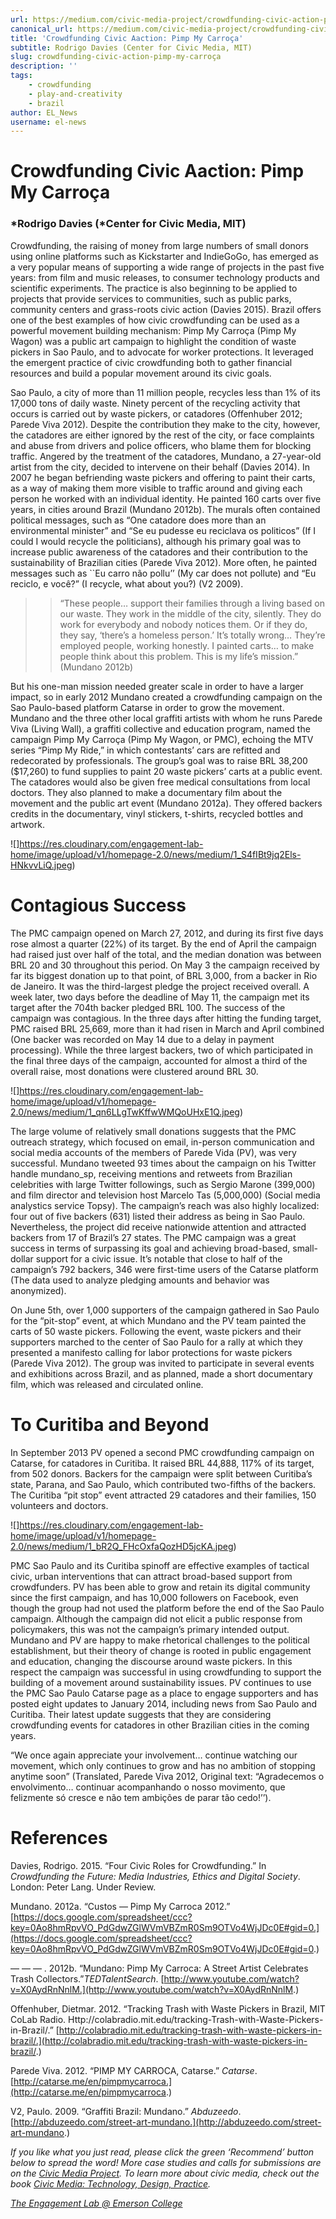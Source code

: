 ```yaml
---
url: https://medium.com/civic-media-project/crowdfunding-civic-action-pimp-my-carro%C3%A7a-c6707464e21c
canonical_url: https://medium.com/civic-media-project/crowdfunding-civic-action-pimp-my-carro%C3%A7a-c6707464e21c
title: 'Crowdfunding Civic Aaction: Pimp My Carroça'
subtitle: Rodrigo Davies (Center for Civic Media, MIT)
slug: crowdfunding-civic-action-pimp-my-carroça
description: ''
tags:
    - crowdfunding
    - play-and-creativity
    - brazil
author: EL_News
username: el-news
---
```


# Crowdfunding Civic Aaction: Pimp My Carroça

### *Rodrigo Davies (*Center for Civic Media, MIT)

Crowdfunding, the raising of money from large numbers of small donors using online platforms such as Kickstarter and IndieGoGo, has emerged as a very popular means of supporting a wide range of projects in the past five years: from film and music releases, to consumer technology products and scientific experiments. The practice is also beginning to be applied to projects that provide services to communities, such as public parks, community centers and grass-roots civic action (Davies 2015). Brazil offers one of the best examples of how civic crowdfunding can be used as a powerful movement building mechanism: Pimp My Carroça (Pimp My Wagon) was a public art campaign to highlight the condition of waste pickers in Sao Paulo, and to advocate for worker protections. It leveraged the emergent practice of civic crowdfunding both to gather financial resources and build a popular movement around its civic goals.

Sao Paulo, a city of more than 11 million people, recycles less than 1% of its 17,000 tons of daily waste. Ninety percent of the recycling activity that occurs is carried out by waste pickers, or catadores (Offenhuber 2012; Parede Viva 2012). Despite the contribution they make to the city, however, the catadores are either ignored by the rest of the city, or face complaints and abuse from drivers and police officers, who blame them for blocking traffic. Angered by the treatment of the catadores, Mundano, a 27-year-old artist from the city, decided to intervene on their behalf (Davies 2014). In 2007 he began befriending waste pickers and offering to paint their carts, as a way of making them more visible to traffic around and giving each person he worked with an individual identity. He painted 160 carts over five years, in cities around Brazil (Mundano 2012b). The murals often contained political messages, such as “One catadore does more than an environmental minister” and “Se eu pudesse eu reciclava os politicos” (If I could I would recycle the politicians), although his primary goal was to increase public awareness of the catadores and their contribution to the sustainability of Brazilian cities (Parede Viva 2012). More often, he painted messages such as ``Eu carro não pollu’’ (My car does not pollute) and “Eu reciclo, e você?” (I recycle, what about you?) (V2 2009).

> > “These people… support their families through a living based on our waste. They work in the middle of the city, silently. They do work for everybody and nobody notices them. Or if they do, they say, ‘there’s a homeless person.’ It’s totally wrong… They’re employed people, working honestly. I painted carts… to make people think about this problem. This is my life’s mission.” (Mundano 2012b)

But his one-man mission needed greater scale in order to have a larger impact, so in early 2012 Mundano created a crowdfunding campaign on the Sao Paulo-based platform Catarse in order to grow the movement. Mundano and the three other local graffiti artists with whom he runs Parede Viva (Living Wall), a graffiti collective and education program, named the campaign Pimp My Carroça (Pimp My Wagon, or PMC), echoing the MTV series “Pimp My Ride,” in which contestants’ cars are refitted and redecorated by professionals. The group’s goal was to raise BRL 38,200 ($17,260) to fund supplies to paint 20 waste pickers’ carts at a public event. The catadores would also be given free medical consultations from local doctors. They also planned to make a documentary film about the movement and the public art event (Mundano 2012a). They offered backers credits in the documentary, vinyl stickers, t-shirts, recycled bottles and artwork.

![]https://res.cloudinary.com/engagement-lab-home/image/upload/v1/homepage-2.0/news/medium/1_S4fIBt9jq2Els-HNkvvLiQ.jpeg)

# Contagious Success

The PMC campaign opened on March 27, 2012, and during its first five days rose almost a quarter (22%) of its target. By the end of April the campaign had raised just over half of the total, and the median donation was between BRL 20 and 30 throughout this period. On May 3 the campaign received by far its biggest donation up to that point, of BRL 3,000, from a backer in Rio de Janeiro. It was the third-largest pledge the project received overall. A week later, two days before the deadline of May 11, the campaign met its target after the 704th backer pledged BRL 100. The success of the campaign was contagious. In the three days after hitting the funding target, PMC raised BRL 25,669, more than it had risen in March and April combined (One backer was recorded on May 14 due to a delay in payment processing). While the three largest backers, two of which participated in the final three days of the campaign, accounted for almost a third of the overall raise, most donations were clustered around BRL 30.

![]https://res.cloudinary.com/engagement-lab-home/image/upload/v1/homepage-2.0/news/medium/1_qn6LLgTwKffwWMQoUHxE1Q.jpeg)

The large volume of relatively small donations suggests that the PMC outreach strategy, which focused on email, in-person communication and social media accounts of the members of Parede Vida (PV), was very successful. Mundano tweeted 93 times about the campaign on his Twitter handle mundano_sp, receiving mentions and retweets from Brazilian celebrities with large Twitter followings, such as Sergio Marone (399,000) and film director and television host Marcelo Tas (5,000,000) (Social media analystics service Topsy). The campaign’s reach was also highly localized: four out of five backers (631) listed their address as being in Sao Paulo. Nevertheless, the project did receive nationwide attention and attracted backers from 17 of Brazil’s 27 states. The PMC campaign was a great success in terms of surpassing its goal and achieving broad-based, small-dollar support for a civic issue. It’s notable that close to half of the campaign’s 792 backers, 346 were first-time users of the Catarse platform (The data used to analyze pledging amounts and behavior was anonymized).

On June 5th, over 1,000 supporters of the campaign gathered in Sao Paulo for the “pit-stop” event, at which Mundano and the PV team painted the carts of 50 waste pickers. Following the event, waste pickers and their supporters marched to the center of Sao Paulo for a rally at which they presented a manifesto calling for labor protections for waste pickers (Parede Viva 2012). The group was invited to participate in several events and exhibitions across Brazil, and as planned, made a short documentary film, which was released and circulated online.

# To Curitiba and Beyond

In September 2013 PV opened a second PMC crowdfunding campaign on Catarse, for catadores in Curitiba. It raised BRL 44,888, 117% of its target, from 502 donors. Backers for the campaign were split between Curitiba’s state, Parana, and Sao Paulo, which contributed two-fifths of the backers. The Curitiba “pit stop” event attracted 29 catadores and their families, 150 volunteers and doctors.

![]https://res.cloudinary.com/engagement-lab-home/image/upload/v1/homepage-2.0/news/medium/1_bR2Q_FHcOxfaQozHD5jcKA.jpeg)

PMC Sao Paulo and its Curitiba spinoff are effective examples of tactical civic, urban interventions that can attract broad-based support from crowdfunders. PV has been able to grow and retain its digital community since the first campaign, and has 10,000 followers on Facebook, even though the group had not used the platform before the end of the Sao Paulo campaign. Although the campaign did not elicit a public response from policymakers, this was not the campaign’s primary intended output. Mundano and PV are happy to make rhetorical challenges to the political establishment, but their theory of change is rooted in public engagement and education, changing the discourse around waste pickers. In this respect the campaign was successful in using crowdfunding to support the building of a movement around sustainability issues. PV continues to use the PMC Sao Paulo Catarse page as a place to engage supporters and has posted eight updates to January 2014, including news from Sao Paulo and Curitiba. Their latest update suggests that they are considering crowdfunding events for catadores in other Brazilian cities in the coming years.

“We once again appreciate your involvement… continue watching our movement, which only continues to grow and has no ambition of stopping anytime soon” (Translated, Parede Viva 2012, Original text: “Agradecemos o envolvimento… continuar acompanhando o nosso movimento, que felizmente só cresce e não tem ambições de parar tão cedo!’’).

# References

Davies, Rodrigo. 2015. “Four Civic Roles for Crowdfunding.” In _Crowdfunding the Future: Media Industries, Ethics and Digital Society_. London: Peter Lang. Under Review.

Mundano. 2012a. “Custos — Pimp My Carroca 2012.” [https://docs.google.com/spreadsheet/ccc?key=0Ao8hmRpvVO_PdGdwZGlWVmVBZmR0Sm9OTVo4WjJDc0E#gid=0.](https://docs.google.com/spreadsheet/ccc?key=0Ao8hmRpvVO_PdGdwZGlWVmVBZmR0Sm9OTVo4WjJDc0E#gid=0.)

— — — . 2012b. “Mundano: Pimp My Carroca: A Street Artist Celebrates Trash Collectors.”_TEDTalentSearch_. [http://www.youtube.com/watch?v=X0AydRnNnlM.](http://www.youtube.com/watch?v=X0AydRnNnlM.)

Offenhuber, Dietmar. 2012. “Tracking Trash with Waste Pickers in Brazil, MIT CoLab Radio. Http://colabradio.mit.edu/tracking-Trash-with-Waste-Pickers-in-Brazil/.” [http://colabradio.mit.edu/tracking-trash-with-waste-pickers-in-brazil/.](http://colabradio.mit.edu/tracking-trash-with-waste-pickers-in-brazil/.)

Parede Viva. 2012. “PIMP MY CARROCA, Catarse.” _Catarse_. [http://catarse.me/en/pimpmycarroca.](http://catarse.me/en/pimpmycarroca.)

V2, Paulo. 2009. “Graffiti Brazil: Mundano.” _Abduzeedo_. [http://abduzeedo.com/street-art-mundano.](http://abduzeedo.com/street-art-mundano.)

_If you like what you just read, please click the green ‘Recommend’ button below to spread the word! More case studies and calls for submissions are on the [Civic Media Project](http://www.civicmediaproject.com). To learn more about civic media, check out the book [Civic Media: Technology, Design, Practice](https://mitpress.mit.edu/books/civic-media)._

[_The Engagement Lab @ Emerson College_](http://elab.emerson.edu)
